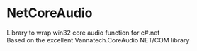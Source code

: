 # NetCoreAudio
Library to wrap win32 core audio function for c#.net \
Based on the excellent Vannatech.CoreAudio NET/COM library
